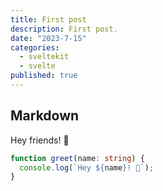 ```yaml
---
title: First post
description: First post.
date: "2023-7-15"
categories:
  - sveltekit
  - svelte
published: true
---
```


## Markdown

Hey friends! 👋

```ts
function greet(name: string) {
  console.log(`Hey ${name}! 👋`);
}
```
